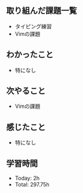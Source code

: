 ## 取り組んだ課題一覧
- タイピング練習
- Vimの課題
## わかったこと
- 特になし
## 次やること
- Vimの課題
## 感じたこと
- 特になし
## 学習時間
- Today: 2h
- Total: 297.75h
